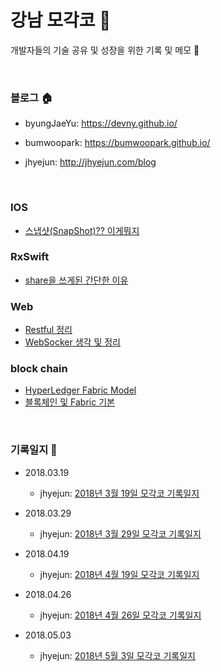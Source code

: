 # 강남 모각코 :city_sunset:
개발자들의 기술 공유 및 성장을 위한 기록 및 메모 :book:

<br>

### 블로그 :house:

- byungJaeYu:
https://devny.github.io/

- bumwoopark: 
https://bumwoopark.github.io/

- jhyejun:
<http://jhyejun.com/blog>

<br>


### IOS 

- [스냅샷(SnapShot)?? 이게뭐지](https://bumwoopark.github.io/blog/2017/06/01/SnapshotView/)


### RxSwift

- [share을 쓰게된 간단한 이유](https://bumwoopark.github.io/blog/2018/03/08/share/)


### Web

- [Restful 정리](https://bumwoopark.github.io/blog/2018/03/13/restful/)
- [WebSocker 생각 및 정리](https://bumwoopark.github.io/blog/2018/03/19/websocket/)


### block chain

- [HyperLedger Fabric Model](https://bumwoopark.github.io/blog/2018/04/02/fabricmodel/)
- [블록체인 및 Fabric 기본](https://bumwoopark.github.io/blog/2018/04/10/FabricBasic/)


<br>


### 기록일지 :memo:
- 2018.03.19
    - jhyejun:
    [2018년 3월 19일 모각코 기록일지](http://jhyejun.com/blog/mogakko-record-journal-1)

- 2018.03.29
    - jhyejun:
    [2018년 3월 29일 모각코 기록일지](http://jhyejun.com/blog/mogakko-record-journal-2)

- 2018.04.19
    - jhyejun:
    [2018년 4월 19일 모각코 기록일지](http://jhyejun.com/blog/mogakko-record-journal-3)

- 2018.04.26
    - jhyejun:
    [2018년 4월 26일 모각코 기록일지](http://jhyejun.com/blog/mogakko-record-journal-4)

- 2018.05.03
    - jhyejun:
    [2018년 5월 3일 모각코 기록일지](http://jhyejun.com/blog/mogakko-record-journal-5)
